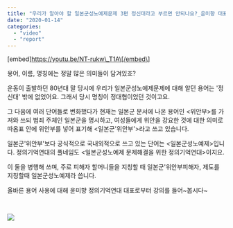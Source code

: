 ```yaml
---
title: "우리가 알아야 할 일본군성노예제문제 3편 정신대라고 부르면 안되나요?_윤미향 대표"
date: "2020-01-14"
categories: 
  - "video"
  - "report"
---
```


\[embed\]https://youtu.be/NT-rukw\_T1A\[/embed\]

용어, 이름, 명칭에는 정말 많은 의미들이 담겨있죠?

운동이 출발하던 80년대 말 당시에 우리가 일본군성노예제문제에 대해 알던 용어는 '정신대' 밖에 없었어요. 그래서 당시 명칭이 정대협이었던 것이고요.

그 다음에 여러 단어들로 변화했다가 현재는 일본군 문서에 나온 용어인 <위안부>를 가져와 쓰되 범죄 주체인 일본군을 명시하고, 여성들에게 위안을 강요한 것에 대한 의미로 따옴표 안에 위안부를 넣어 표기해 <일본군'위안부'>라고 쓰고 있습니다.

일본군'위안부'보다 공식적으로 국내외적으로 쓰고 있는 단어는 <일본군성노예제>입니다. 정의기억연대의 풀네임도 <일본군성노예제 문제해결을 위한 정의기억연대>이지요.

이 둘을 병행해 쓰며, 주로 피해자 할머니들을 지칭할 때 일본군'위안부피해자, 제도를 지칭할때 일본군성노예제라 씁니다.

올바른 용어 사용에 대해 윤미향 정의기억연대 대표로부터 강의를 들어~봅시다~

 

![](http://womenandwar.net/kr/wp-content/uploads/2020/01/3편-정신대라고-부르면-안되나요.jpg)
